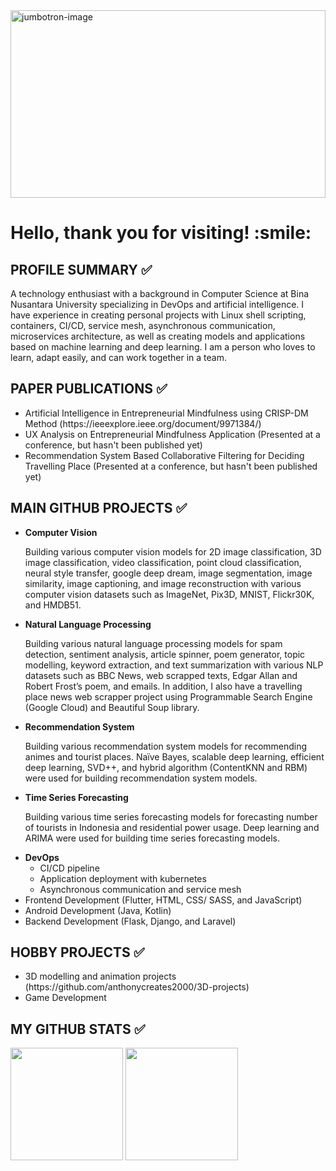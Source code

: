 <body>
  <img src = "./hello-world.svg" alt = "jumbotron-image" width = "100%" height = "300">

  <h1>Hello, thank you for visiting! :smile: </h1>

  <h2>PROFILE SUMMARY ✅</h2>

  <p>A technology enthusiast with a background in Computer Science at Bina Nusantara University specializing in DevOps 
    and artificial intelligence. I have experience in creating personal projects with Linux shell scripting, 
    containers, CI/CD, service mesh, asynchronous communication, microservices architecture, 
    as well as creating models and applications based on machine learning and deep learning.
    I am a person who loves to learn, adapt easily, and can work together in a team.
  </p>

  <h2>PAPER PUBLICATIONS ✅</h2>
  
  <ul>
    <li>Artificial Intelligence in Entrepreneurial Mindfulness using CRISP-DM Method (https://ieeexplore.ieee.org/document/9971384/)</li>
    <li>UX Analysis on Entrepreneurial Mindfulness Application (Presented at a conference, but hasn't been published yet)</li>
    <li>Recommendation System Based Collaborative Filtering for Deciding Travelling Place (Presented at a conference, but hasn't been published yet)</li>
  </ul>

<h2>MAIN GITHUB PROJECTS ✅</h2>

<ul>
  <li>
    <b>Computer Vision</b>
    <p>Building various computer vision models for 2D image classification, 3D image classification, video classification, point cloud classification, neural style transfer, google deep dream, image segmentation, image similarity, image captioning, and image reconstruction with various computer vision datasets such as ImageNet, Pix3D, MNIST, Flickr30K, and HMDB51.</p>
  </li>
  <li>
    <b>Natural Language Processing</b>
    <p>Building various natural language processing models for spam detection, sentiment analysis, article spinner, poem generator, topic modelling, keyword extraction, and text summarization with various NLP datasets such as BBC News, web scrapped texts, Edgar Allan and Robert Frost’s poem, and emails. In addition, I also have a travelling place news web scrapper project using Programmable Search Engine (Google Cloud) and Beautiful Soup library.</p>
  </Li>
  <li>
    <b>Recommendation System</b>
    <p>Building various recommendation system models for recommending animes and tourist places. Naïve Bayes, scalable deep learning, efficient deep learning, SVD++, and hybrid algorithm (ContentKNN and RBM) were used for building recommendation system models.</p>
  </li>
  <li>
    <b>Time Series Forecasting</b>
    <p></p>Building various time series forecasting models for forecasting number of tourists in Indonesia and residential power usage. Deep learning and ARIMA were used for building time series forecasting models.</p>
</li>
  <li>
    <b>DevOps</b>
    <ul>
      <li>CI/CD pipeline</li>
      <li>Application deployment with kubernetes</li>
      <li>Asynchronous communication and service mesh</li>
    </ul>
  </li>
  <li>Frontend Development (Flutter, HTML, CSS/ SASS, and JavaScript)</li>
  <li>Android Development (Java, Kotlin)</li>
  <li>Backend Development (Flask, Django, and Laravel)</li>
</ul>

<h2>HOBBY PROJECTS ✅</h2>

<ul>
  <li>3D modelling and animation projects (https://github.com/anthonycreates2000/3D-projects)</li>
  <Li>Game Development</Li>
</ul>

<h2>MY GITHUB STATS ✅</h2>

<img height="180em" src="https://github-readme-stats-eight-theta.vercel.app/api?username=anthonycreates2000&show_icons=true&theme=algolia&include_all_commits=true&count_private=true"/>

<img height="180em" src="https://github-readme-stats-eight-theta.vercel.app/api/top-langs/?username=anthonycreates2000&layout=compact&langs_count=8&theme=algolia"/>
